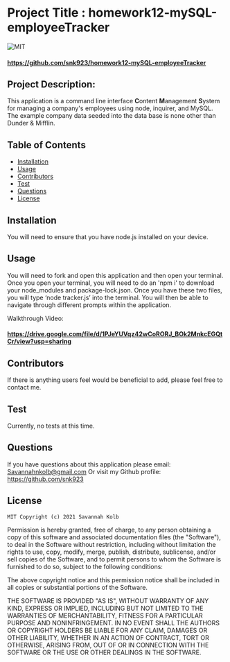 # Project Title : homework12-mySQL-employeeTracker

![MIT](https://img.shields.io/badge/license-MIT-brightgreen)
#### https://github.com/snk923/homework12-mySQL-employeeTracker

## Project Description:
This application is a command line interface **C**ontent **M**anagement **S**ystem for managing a company's employees using node, inquirer, and MySQL. The example company data seeded into the data base is none other than Dunder & Mifflin. 

## Table of Contents
* [Installation](#installation)
* [Usage](#usage)
* [Contributors](#contributors)
* [Test](#test)
* [Questions](#questions)
* [License](#license)

## Installation
You will need to ensure that you have node.js installed on your device. 

## Usage
You will need to fork and open this application and then open your terminal. Once you open your terminal, you will need to do an 'npm i' to download your node_modules and package-lock.json. Once you have these two files, you will type ‘node tracker.js’ into the terminal. You will then be able to navigate through different prompts within the application.

Walkthrough Video:

#### https://drive.google.com/file/d/1PJeYUVqz42wCoRORJ_BOk2MnkcEGQtCr/view?usp=sharing

## Contributors
 If there is anything users feel would be beneficial to add, please feel free to contact me.

## Test
Currently, no tests at this time. 

## Questions
If you have questions about this application please email: Savannahnkolb@gmail.com
Or visit my Github profile: https://github.com/snk923

## License
    MIT Copyright (c) 2021 Savannah Kolb

Permission is hereby granted, free of charge, to any person obtaining a copy
of this software and associated documentation files (the "Software"), to deal
in the Software without restriction, including without limitation the rights
to use, copy, modify, merge, publish, distribute, sublicense, and/or sell
copies of the Software, and to permit persons to whom the Software is
furnished to do so, subject to the following conditions:

The above copyright notice and this permission notice shall be included in all
copies or substantial portions of the Software.

THE SOFTWARE IS PROVIDED "AS IS", WITHOUT WARRANTY OF ANY KIND, EXPRESS OR
IMPLIED, INCLUDING BUT NOT LIMITED TO THE WARRANTIES OF MERCHANTABILITY,
FITNESS FOR A PARTICULAR PURPOSE AND NONINFRINGEMENT. IN NO EVENT SHALL THE
AUTHORS OR COPYRIGHT HOLDERS BE LIABLE FOR ANY CLAIM, DAMAGES OR OTHER
LIABILITY, WHETHER IN AN ACTION OF CONTRACT, TORT OR OTHERWISE, ARISING FROM,
OUT OF OR IN CONNECTION WITH THE SOFTWARE OR THE USE OR OTHER DEALINGS IN THE
SOFTWARE.
